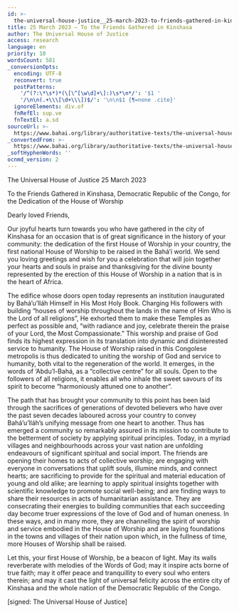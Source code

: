 ```yaml
---
id: >-
  the-universal-house-justice__25-march-2023-to-friends-gathered-in-kinshasa__2513320122__en
title: 25 March 2023 – To the Friends Gathered in Kinshasa
author: The Universal House of Justice
access: research
language: en
priority: 10
wordsCount: 581
_conversionOpts:
  encoding: UTF-8
  reconvert: true
  postPatterns:
    '/^(?:\*\s*)*(\[\^[\w\d]+\]:)\s*\n*/': '$1 '
    '/\n\n(.+\\\[\d+\\\])$/': '\n\n$1 {¶=none .cite}'
  ignoreElements: div.of
  fnRefEl: sup.ve
  fnTextEl: a.sd
sourceUrl: >-
  https://www.bahai.org/library/authoritative-texts/the-universal-house-of-justice/messages/20230325_001/20230325_001.xhtml
_convertedFrom: >-
  https://www.bahai.org/library/authoritative-texts/the-universal-house-of-justice/messages/20230325_001/20230325_001.xhtml
_softHyphenWords: ''
ocnmd_version: 2
---
```

The Universal House of Justice
25 March 2023

To the Friends Gathered in Kinshasa,
Democratic Republic of the Congo, for
the Dedication of the House of Worship

Dearly loved Friends,

Our joyful hearts turn towards you who have gathered in the city of Kinshasa for an occasion that is of great significance in the history of your community: the dedication of the first House of Worship in your country, the first national House of Worship to be raised in the Bahá’í world. We send you loving greetings and wish for you a celebration that will join together your hearts and souls in praise and thanksgiving for the divine bounty represented by the erection of this House of Worship in a nation that is in the heart of Africa.

The edifice whose doors open today represents an institution inaugurated by Bahá’u’lláh Himself in His Most Holy Book. Charging His followers with building “houses of worship throughout the lands in the name of Him Who is the Lord of all religions”, He exhorted them to make these Temples as perfect as possible and, “with radiance and joy, celebrate therein the praise of your Lord, the Most Compassionate.” This worship and praise of God finds its highest expression in its translation into dynamic and disinterested service to humanity. The House of Worship raised in this Congolese metropolis is thus dedicated to uniting the worship of God and service to humanity, both vital to the regeneration of the world. It emerges, in the words of ‘Abdu’l-Bahá, as a “collective centre” for all souls. Open to the followers of all religions, it enables all who inhale the sweet savours of its spirit to become “harmoniously attuned one to another”.

The path that has brought your community to this point has been laid through the sacrifices of generations of devoted believers who have over the past seven decades laboured across your country to convey Bahá’u’lláh’s unifying message from one heart to another. Thus has emerged a community so remarkably assured in its mission to contribute to the betterment of society by applying spiritual principles. Today, in a myriad villages and neighbourhoods across your vast nation are unfolding endeavours of significant spiritual and social import. The friends are opening their homes to acts of collective worship; are engaging with everyone in conversations that uplift souls, illumine minds, and connect hearts; are sacrificing to provide for the spiritual and material education of young and old alike; are learning to apply spiritual insights together with scientific knowledge to promote social well-being; and are finding ways to share their resources in acts of humanitarian assistance. They are consecrating their energies to building communities that each succeeding day become truer expressions of the love of God and of human oneness. In these ways, and in many more, they are channelling the spirit of worship and service embodied in the House of Worship and are laying foundations in the towns and villages of their nation upon which, in the fullness of time, more Houses of Worship shall be raised.

Let this, your first House of Worship, be a beacon of light. May its walls reverberate with melodies of the Words of God; may it inspire acts borne of true faith; may it offer peace and tranquillity to every soul who enters therein; and may it cast the light of universal felicity across the entire city of Kinshasa and the whole nation of the Democratic Republic of the Congo.

\[signed: The Universal House of Justice\]
